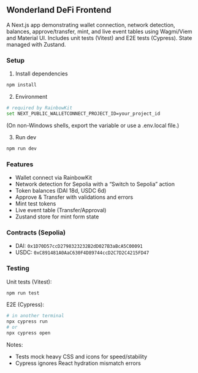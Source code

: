 ## Wonderland DeFi Frontend

A Next.js app demonstrating wallet connection, network detection, balances, approve/transfer, mint, and live event tables using Wagmi/Viem and Material UI. Includes unit tests (Vitest) and E2E tests (Cypress). State managed with Zustand.

### Setup

1. Install dependencies
```bash
npm install
```

2. Environment
```bash
# required by RainbowKit
set NEXT_PUBLIC_WALLETCONNECT_PROJECT_ID=your_project_id
```
(On non-Windows shells, export the variable or use a .env.local file.)

3. Run dev
```bash
npm run dev
```

### Features

- Wallet connect via RainbowKit
- Network detection for Sepolia with a “Switch to Sepolia” action
- Token balances (DAI 18d, USDC 6d)
- Approve & Transfer with validations and errors
- Mint test tokens
- Live event table (Transfer/Approval)
- Zustand store for mint form state

### Contracts (Sepolia)

- DAI: `0x1D70D57ccD2798323232B2dD027B3aBcA5C00091`
- USDC: `0xC891481A0AaC630F4D89744ccD2C7D2C4215FD47`

### Testing

Unit tests (Vitest):
```bash
npm run test
```

E2E (Cypress):
```bash
# in another terminal
npx cypress run
# or
npx cypress open
```

Notes:
- Tests mock heavy CSS and icons for speed/stability
- Cypress ignores React hydration mismatch errors
